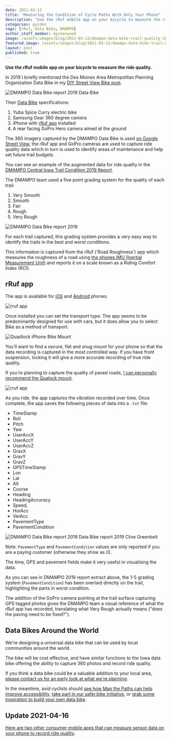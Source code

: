 ```yaml
---
date: 2021-03-12
title: "Measuring the Condition of Cycle Paths With Only Your Phone"
description: "Use the rRuf mobile app on your bicycle to measure the ride quality."
categories: guides
tags: [rRuf, Data Bike, DMAMPO]
author_staff_member: dgreenwood
image: /assets/images/blog/2021-03-12/dmampo-data-bike-trail-quality-2019-meta.jpg
featured_image: /assets/images/blog/2021-03-12/dmampo-data-bike-trail-quality-2019-sm.jpg
layout: post
published: true
---
```


**Use the rRuf mobile app on your bicycle to measure the ride quality.**

In 2019 I briefly mentioned the Des Moines Area Metropolitan Planning Organization Data Bike in my [DIY Street View Bike post](/blog/2019/diy-street-view-bike-tours).

<img class="img-fluid" src="/assets/images/blog/2021-03-12/dmampo-data-bike.jpg" alt="DMAMPO Data Bike report 2019 Data Bike" title="DMAMPO Data Bike report 2019 Data Bike" />

Their [Data Bike](https://dmampo.org/data-bike/) specifications:

1. Yuba Spice Curry electric bike
2. Samsung Gear 360 degree camera
3. iPhone with [rRuf app](https://apps.apple.com/us/app/rruf/id968766794) installed
4. A rear facing GoPro Hero camera aimed at the ground

The 360 imagery captured by the DMAMPO Data Bike is used [on Google Street View](https://www.google.com/maps/contrib/104211468250721497845), the rRuf app and GoPro cameras are used to capture ride quality data which in turn is used to identify areas of maintenance and help set future trail budgets.

You can see an example of the augmented data for ride quality in the [DMAMPO Central Iowa Trail Condition 2019 Report](https://dmampo.org/wp-content/uploads/2020/02/2019-Data-Bike-Report-1.pdf).

The DMAMPO team used a five point grading system for the quality of each trail:

1. Very Smooth
2. Smooth
3. Fair
4. Rough
5. Very Rough

<img class="img-fluid" src="/assets/images/blog/2021-03-12/dmampo-data-bike-trail-quality-2019.png" alt="DMAMPO Data Bike report 2019" title="DMAMPO Data Bike report 2019" />

For each trail captured, this grading system provides a very easy way to identify the trails in the best and worst conditions.

This information is captured from the rRuf ('Road Roughness') app which  measures the roughness of a road using [the phones IMU (Inertial Measurement Unit)](/blog/2020/360-camera-sensors-imu-accelerometer-gyroscope-magnetometer) and reports it on a scale known as a Riding Comfort Index (RCI).

## rRuf app

The app is available for [iOS](https://apps.apple.com/us/app/rruf/id968766794) and [Android](https://play.google.com/store/apps/details?id=com.rivalsolutions.rRuf) phones.

<img class="img-fluid" src="/assets/images/blog/2021-03-12/rruf-app-setup.png" alt="rruf app" title="rruf app" />

Once installed you can set the transport type. The app seems to be predominantly designed for use with cars, but it does allow you to select Bike as a method of transport.

<img class="img-fluid" src="/assets/images/blog/2021-03-12/Quadlock-iPhone-Bike-Mount-and-Cycling-Case.jpg" alt="Quadlock iPhone Bike Mount" title="Quadlock iPhone Bike Mount" />

You'll want to find a secure, flat and snug mount for your phone so that the data recording is captured in the most controlled way. If you have front suspension, locking it will give a more accurate recording of true ride quality.

If you're planning to capture the quality of paved roads, [I can personally recommend the Qualock mount](https://www.quadlockcase.co.uk/products/bike-mount?variant=347933016082).

<img class="img-fluid" src="/assets/images/blog/2021-03-12/rruf-app-graph.png" alt="rruf app" title="rruf app" />

As you ride, the app captures the vibration recorded over time. Once complete, the app saves the following pieces of data into a `.txt` file:

* TimeStamp
* Roll
* Pitch
* Yaw
* UserAccX
* UserAccY
* UserAccZ
* GravX
* GravY
* GravZ
* GPSTimeStamp
* Lon
* Lat
* Alt
* Course
* Heading
* HeadingAccuracy
* Speed,
* HorAcc
* VerAcc
* PavementType
* PavementCondition

<img class="img-fluid" src="/assets/images/blog/2021-03-12/dmampo-data-bike-trail-quality-2019.png" alt="DMAMPO Data Bike report 2019 Data Bike report 2019 Clive Greenbelt" title="DMAMPO Data Bike report 2019 Data Bike report 2019 Clive Greenbelt" />

Note: `PavementType` and `PavementCondition` values are only reported if you are a paying customer (otherwise they show as 0).

The time, GPS and pavement fields make it very useful in visualising the data.

As you can see in DMAMPO 2019 report extract above, the 1-5 grading system (`PavementCondition`) has been overlaid directly on the trail, highlighting the parts in worst condition.

The addition of the GoPro camera pointing at the trail surface capturing GPS tagged photos gives the DMAMPO team a visual reference of what the rRuf app has recorded, translating what Very Rough actually means ("does the paving need to be fixed?").

## Data Bikes Around the World

We're designing a universal data bike that can be used by local communities  around the world.

The bike will be cost effective, and have similar functions to the Iowa data bike offering the ability to capture 360 photos and record ride quality.

If you think a data bike could be a valuable addition to your local area, [please contact us for an early look at what we're planning](/contact).

In the meantime, avid cyclists should [see how Map the Paths can help improve accessibility](/blog/2021/how-map-the-paths-used-improve-accessibility), [take part in our safer.bike initiative](https://www.safer.bike/), or [grab some inspiration to build your own data bike](/blog/2019/diy-street-view-bike-tours).

## Update 2021-04-16

[Here are two other consumer mobile apps that can measure sensor data on your phone to record ride quality](/blog/2021/measuring-condition-cycle-paths-phone-update).